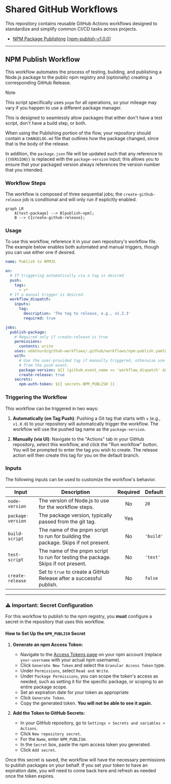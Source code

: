 # Shared GitHub Workflows

This repository contains reusable GitHub Actions workflows designed to
standardize and simplify common CI/CD tasks across projects.

  - [NPM Package Publishing](#npm-publish-workflow) \[[npm-publish-v1.0.0](https://github.com/odatnurd/github-workflows/blob/npm-publish-v1.0.0/.github/workflows/npm-publish.yaml)\]

---

## NPM Publish Workflow

This workflow automates the process of testing, building, and publishing a
Node.js package to the public npm registry and (optionally) creating a
corresponding GitHub Release.

> [!note]
> This script specifically uses `pnpm` for all operations, so your mileage may
> vary if you happen to use a different package manager.

This is designed to seamlessly allow packages that either don't have a test
script, don't have a build step, or both.

When using the Publishing portion of the flow, your repository should contain
a `CHANGELOG.md` file that outlines how the package changed, since that is
the body of the release.

In addition, the `package.json` file will be updated such that any reference to
`{{VERSION}}` is replaced with the `package-version` input; this allows you to
ensure that your packaged version always references the version number that you
intended.


### Workflow Steps

The workflow is composed of three sequential jobs; the `create-github-release`
job is conditional and will only run if explicitly enabled.

```mermaid
graph LR
    A[test-package] --> B[publish-npm];
    B --> C{create-github-release};
```

### Usage

To use this workflow, reference it in your own repository's workflow file. The
example below enables both automated and manual triggers, though you can use
either one if desired.

```yaml
name: Publish to NPMJS

on:
  # If triggering automatically via a tag is desired
  push:
    tags:
      - v*
  # If a manual trigger is desired.
  workflow_dispatch:
    inputs:
      tag:
        description: 'The tag to release, e.g., v1.2.3'
        required: true

jobs:
  publish-package:
    # Required only if create-release is true
    permissions:
      contents: write
    uses: odatnurd/github-workflows/.github/workflows/npm-publish.yaml@npm-publish-v1.0.0
    with:
      # Use the user-provided tag if manually triggered, otherwise use the tag
      # from the push event.
      package-version: ${{ (github.event_name == 'workflow_dispatch' && inputs.tag) || github.ref_name }}
      create-release: true
    secrets:
      npm-auth-token: ${{ secrets.NPM_PUBLISH }}
```

### Triggering the Workflow

This workflow can be triggered in two ways:

1.  **Automatically (on Tag Push)**: Pushing a Git tag that starts with `v`
    (e.g., `v1.0.0`) to your repository will automatically trigger the workflow.
    The workflow will use the pushed tag name as the `package-version`.

2.  **Manually (via UI)**: Navigate to the "Actions" tab in your GitHub
    repository, select this workflow, and click the "Run workflow" button.
    You will be prompted to enter the tag you wish to create. The release action
    will then create this tag for you on the default branch.

### Inputs

The following inputs can be used to customize the workflow's behavior.

| Input            | Description                                                                          | Required | Default   |
| ---------------- | ------------------------------------------------------------------------------------ | :------: | --------- |
| `node-version`   | The version of Node.js to use for the workflow steps.                                |    No    | `20`      |
| `package-version`| The package version, typically passed from the git tag.                              |   Yes    |           |
| `build-script`   | The name of the pnpm script to run for building the package. Skips if not present.   |    No    | `'build'` |
| `test-script`    | The name of the pnpm script to run for testing the package. Skips if not present.    |    No    | `'test'`  |
| `create-release` | Set to `true` to create a GitHub Release after a successful publish.                 |    No    | `false`   |

---

### ⚠️ Important: Secret Configuration

For this workflow to publish to the npm registry, you **must** configure a
secret in the repository that uses this workflow.

#### How to Set Up the `NPM_PUBLISH` Secret

1.  **Generate an npm Access Token:**
    * Navigate to the [Access Tokens page](https://www.npmjs.com/settings/your-username/tokens) on your
      npm account (replace `your-username` with your actual npm username).
    * Click `Generate New Token` and select the `Granular Access Token` type.
    * Under `Permissions`, select `Read and Write`.
    * Under `Package Permissions`, you can scope the token's access as needed,
      such as setting it for the specific package, or scoping to an entire
      package scope.
    * Set an expiration date for your token as appropriate
    * Click `Generate Token`.
    * Copy the generated token. **You will not be able to see it again.**

2.  **Add the Token to GitHub Secrets:**
    * In your GitHub repository, go to `Settings > Secrets and variables > Actions`.
    * Click `New repository secret`.
    * For the `Name`, enter `NPM_PUBLISH`.
    * In the `Secret` box, paste the npm access token you generated.
    * Click `Add secret`.

Once this secret is saved, the workflow will have the necessary permissions to
publish packages on your behalf. If you set your token to have an expiration
date, you will need to come back here and refresh as needed once the token
expires.
